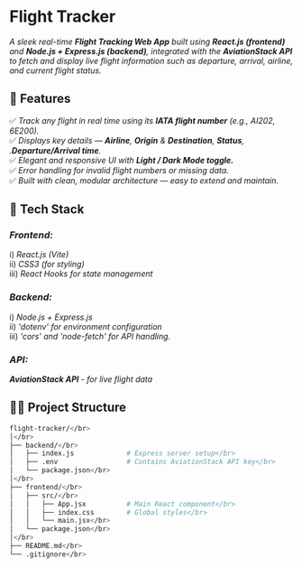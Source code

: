# Flight Tracker

_A sleek real-time **Flight Tracking Web App** built using **React.js (frontend)** and **Node.js + Express.js (backend)**, integrated with the **AviationStack API** to fetch and display live flight information such as departure, arrival, airline, and current flight status._


## 🚀 Features

✅ _Track any flight in real time using its **IATA flight number** (e.g., AI202, 6E200)._</br>
✅ _Displays key details — **Airline**, **Origin** & **Destination**, **Status**, .**Departure/Arrival time**._</br>
✅ _Elegant and responsive UI with **Light / Dark Mode toggle.**_</br>
✅ _Error handling for invalid flight numbers or missing data._</br>
✅ _Built with clean, modular architecture — easy to extend and maintain._</br>

## 🧰 Tech Stack

### **_Frontend:_**
  i) _React.js (Vite)_</br>
  ii) _CSS3 (for styling)_</br>
  iii) _React Hooks for state management_</br>

### **_Backend:_**
  i) _Node.js + Express.js_</br>
  ii) _'dotenv' for environment configuration_</br>
  iii) _'cors' and 'node-fetch' for API handling._</br>

### **_API:_**
  _**AviationStack API** - for live flight data_

## 🧑‍💻 Project Structure
```bash
flight-tracker/</br>
│</br>
├── backend/</br>
│   ├── index.js             # Express server setup</br>
│   ├── .env                 # Contains AviationStack API key</br>
│   └── package.json</br>
│</br>
├── frontend/</br>
│   ├── src/</br>
│   │   ├── App.jsx          # Main React component</br>
│   │   ├── index.css        # Global styles</br>
│   │   └── main.jsx</br>
│   └── package.json</br>
│</br>
├── README.md</br>
└── .gitignore</br>
```
